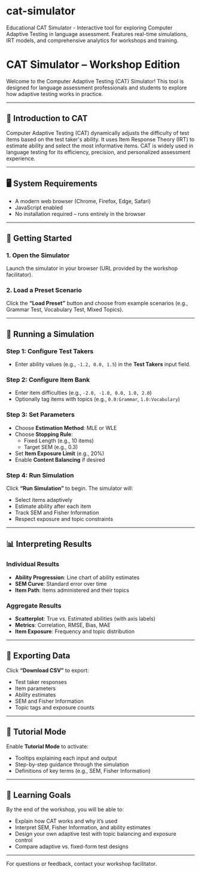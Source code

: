 # cat-simulator
Educational CAT Simulator - Interactive tool for exploring Computer Adaptive Testing in language assessment. Features real-time simulations, IRT models, and comprehensive analytics for workshops and training.

# CAT Simulator – Workshop Edition

Welcome to the Computer Adaptive Testing (CAT) Simulator! This tool is designed for language assessment professionals and students to explore how adaptive testing works in practice.

---

## 📘 Introduction to CAT

Computer Adaptive Testing (CAT) dynamically adjusts the difficulty of test items based on the test taker's ability. It uses Item Response Theory (IRT) to estimate ability and select the most informative items. CAT is widely used in language testing for its efficiency, precision, and personalized assessment experience.

---

## 🖥️ System Requirements

- A modern web browser (Chrome, Firefox, Edge, Safari)
- JavaScript enabled
- No installation required – runs entirely in the browser

---

## 🚀 Getting Started

### 1. **Open the Simulator**
Launch the simulator in your browser (URL provided by the workshop facilitator).

### 2. **Load a Preset Scenario**
Click the **“Load Preset”** button and choose from example scenarios (e.g., Grammar Test, Vocabulary Test, Mixed Topics).

---

## 🧪 Running a Simulation

### Step 1: **Configure Test Takers**
- Enter ability values (e.g., `-1.2, 0.0, 1.5`) in the **Test Takers** input field.

### Step 2: **Configure Item Bank**
- Enter item difficulties (e.g., `-2.0, -1.0, 0.0, 1.0, 2.0`)
- Optionally tag items with topics (e.g., `0.0:Grammar`, `1.0:Vocabulary`)

### Step 3: **Set Parameters**
- Choose **Estimation Method**: MLE or WLE
- Choose **Stopping Rule**:
  - Fixed Length (e.g., 10 items)
  - Target SEM (e.g., 0.3)
- Set **Item Exposure Limit** (e.g., 20%)
- Enable **Content Balancing** if desired

### Step 4: **Run Simulation**
Click **“Run Simulation”** to begin. The simulator will:
- Select items adaptively
- Estimate ability after each item
- Track SEM and Fisher Information
- Respect exposure and topic constraints

---

## 📊 Interpreting Results

### Individual Results
- **Ability Progression**: Line chart of ability estimates
- **SEM Curve**: Standard error over time
- **Item Path**: Items administered and their topics

### Aggregate Results
- **Scatterplot**: True vs. Estimated abilities (with axis labels)
- **Metrics**: Correlation, RMSE, Bias, MAE
- **Item Exposure**: Frequency and topic distribution

---

## 📁 Exporting Data

Click **“Download CSV”** to export:
- Test taker responses
- Item parameters
- Ability estimates
- SEM and Fisher Information
- Topic tags and exposure counts

---

## 🧭 Tutorial Mode

Enable **Tutorial Mode** to activate:
- Tooltips explaining each input and output
- Step-by-step guidance through the simulation
- Definitions of key terms (e.g., SEM, Fisher Information)

---

## 🧠 Learning Goals

By the end of the workshop, you will be able to:
- Explain how CAT works and why it’s used
- Interpret SEM, Fisher Information, and ability estimates
- Design your own adaptive test with topic balancing and exposure control
- Compare adaptive vs. fixed-form test designs

---

For questions or feedback, contact your workshop facilitator.
